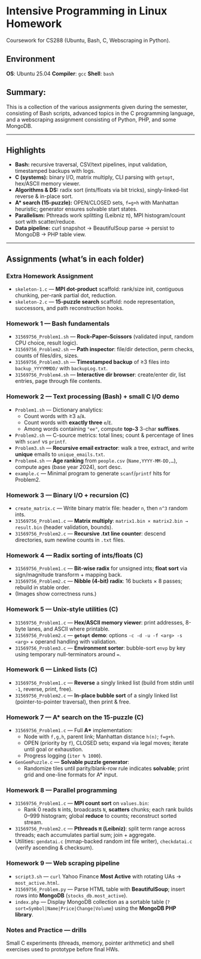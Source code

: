 # Intensive Programming in Linux Homework

Coursework for CS288 (Ubuntu, Bash, C, Webscraping in Python).

## Environment

**OS**: Ubuntu 25.04
**Compiler**: `gcc`
**Shell**: `bash`

## Summary:

This is a collection of the various assignments given during the semester, consisting of Bash scripts, advanced topics in the C programming language,
and a webscraping assignment consisting of Python, PHP, and some MongoDB.

---

## Highlights
- **Bash:** recursive traversal, CSV/text pipelines, input validation, timestamped backups with logs.
- **C (systems):** binary I/O, matrix multiply, CLI parsing with `getopt`, hex/ASCII memory viewer.
- **Algorithms & DS:** radix sort (ints/floats via bit tricks), singly-linked-list reverse & in-place sort.
- **A\* search (15-puzzle):** OPEN/CLOSED sets, `f=g+h` with Manhattan heuristic; generator ensures solvable start states.
- **Parallelism:** Pthreads work splitting (Leibniz π), MPI histogram/count sort with scatter/reduce.
- **Data pipeline:** curl snapshot → BeautifulSoup parse → persist to MongoDB → PHP table view.

---

## Assignments (what’s in each folder)

### Extra Homework Assignment
- `skeleton-1.c` — **MPI dot-product** scaffold: rank/size init, contiguous chunking, per-rank partial dot, reduction.
- `skeleton-2.c` — **15-puzzle search** scaffold: node representation, successors, and path reconstruction hooks.

### Homework 1 — Bash fundamentals
- `31569756_Problem1.sh` — **Rock–Paper–Scissors** (validated input, random CPU choice, result logic).
- `31569756_Problem2.sh` — **Path inspector**: file/dir detection, perm checks, counts of files/dirs, sizes.
- `31569756_Problem3.sh` — **Timestamped backup** of ≥3 files into `backup_YYYYMMDD/` with `backupLog.txt`.
- `31569756_Problem4.sh` — **Interactive dir browser**: create/enter dir, list entries, page through file contents.

### Homework 2 — Text processing (Bash) + small C I/O demo
- `Problem1.sh` — Dictionary analytics:
  - Count words with ≥3 `a`/`A`.
  - Count words with **exactly three** `e`/`E`.
  - Among words containing `"ee"`, compute **top-3** 3-char **suffixes**.
- `Problem2.sh` — C-source metrics: total lines; count & percentage of lines with `scanf` vs `printf`.
- `Problem3.sh` — **Recursive email extractor**: walk a tree, extract, and write **unique** emails to `unique_emails.txt`.
- `Problem4.sh` — **Age ranking** from `people.csv` (`Name,YYYY-MM-DD,…`), compute ages (base year 2024), sort desc.
- `example.c` — Minimal program to generate `scanf`/`printf` hits for Problem2.

### Homework 3 — Binary I/O + recursion (C)
- `create_matrix.c` — Write binary matrix file: header `n`, then `n^3` random ints.
- `31569756_Problem1.c` — **Matrix multiply**: `matrix1.bin × matrix2.bin → result.bin` (header validation, bounds).
- `31569756_Problem2.c` — **Recursive .txt line counter**: descend directories, sum newline counts in `.txt` files.

### Homework 4 — Radix sorting of ints/floats (C)
- `31569756_Problem1.c` — **Bit-wise radix** for unsigned ints; **float sort** via sign/magnitude transform + mapping back.
- `31569756_Problem2.c` — **Nibble (4-bit) radix**: 16 buckets × 8 passes; rebuild in stable order.
- (Images show correctness runs.)

### Homework 5 — Unix-style utilities (C)
- `31569756_Problem1.c` — **Hex/ASCII memory viewer**: print addresses, 8-byte lanes, and ASCII where printable.
- `31569756_Problem2.c` — **`getopt` demo**: options `-c -d -u -f <arg> -s <arg>` + operand handling with validation.
- `31569756_Problem3.c` — **Environment sorter**: bubble-sort `envp` by key using temporary null-terminators around `=`.

### Homework 6 — Linked lists (C)
- `31569756_Problem1.c` — **Reverse** a singly linked list (build from stdin until `-1`, reverse, print, free).
- `31569756_Problem2.c` — **In-place bubble sort** of a singly linked list (pointer-to-pointer traversal), then print & free.

### Homework 7 — **A\*** search on the 15-puzzle (C)
- `31569756_Problem1.c` — Full **A\*** implementation:
  - Node with `f,g,h`, parent link; Manhattan distance `h(n)`; `f=g+h`.
  - OPEN (priority by `f`), CLOSED sets; expand via legal moves; iterate until goal or exhaustion.
  - Progress logging (`iter % 1000`).
- `GenGemPuzzle.c` — **Solvable puzzle generator**:
  - Randomize tiles until parity/blank-row rule indicates **solvable**; print grid and one-line formats for A\* input.

### Homework 8 — Parallel programming
- `31569756_Problem1.c` — **MPI count sort** on `values.bin`:
  - Rank 0 reads `N` ints, broadcasts `N`, **scatters** chunks; each rank builds 0–999 histogram; global **reduce** to counts; reconstruct sorted stream.
- `31569756_Problem2.c` — **Pthreads π (Leibniz)**: split term range across threads; each accumulates partial sum; join + aggregate.
- Utilities: `gendatai.c` (mmap-backed random int file writer), `checkdatai.c` (verify ascending & checksum).

### Homework 9 — Web scraping pipeline
- `script3.sh` — `curl` Yahoo Finance **Most Active** with rotating UAs → `most_active.html`.
- `31569756_Problem.py` — Parse HTML table with **BeautifulSoup**; insert rows into **MongoDB** (`stocks_db.most_active`).
- `index.php` — Display MongoDB collection as a sortable table (`?sort=Symbol|Name|Price|Change|Volume`) using the **MongoDB PHP library**.

### Notes and Practice — drills
Small C experiments (threads, memory, pointer arithmetic) and shell exercises used to prototype before final HWs.
